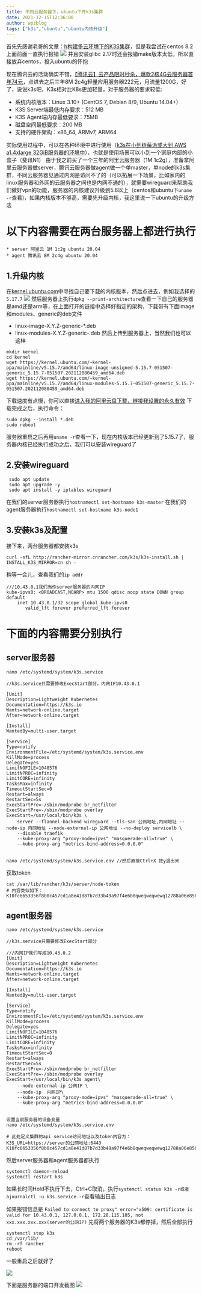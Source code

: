 ```yaml
---
title: 不同云服务器下，ubuntu下开k3s集群
date: 2021-12-15T12:36:00
author: wpzblog
tags: ["k3s","ubuntu","ubuntu内核升级"]
---
```

首先先感谢老哥的文章：[h构建多云环境下的K3S集群](https://zhuanlan.zhihu.com/p/445353413)，但是我尝试在centos 8.2上面前面一直执行报错
![](/cnblogs/15692108/789895-20211215112128412-1674811.png)
并且安装glibc 2.17时还会报错make版本太低，所以直接放弃centos，投入ubuntu的怀抱

现在腾讯云的活动确实不错，[【腾讯云】云产品限时秒杀，爆款2核4G云服务器首年74元](https://curl.qcloud.com/LON6nh1w)，点进去之后三年8M 2c4g轻量应用服务器222元，月流量1200G，好了，说说k3s吧，K3s相对比K8s更加轻量，对于服务器的要求较低:
* 系统内核版本：Linux 3.10+ (CentOS 7, Debian 8/9, Ubuntu 14.04+)
* K3S Server端最低内存要求：512 MB
* K3S Agent端内存最低要求：75MB
* 磁盘空间最低要求：200 MB
* 支持的硬件架构：x86_64, ARMv7, ARM64

实际使用过程中，可以在各种环境中进行使用（[k3s在小到树莓派或大到 AWS a1.4xlarge 32GiB服务器的环境中](https://www.rancher.cn/k3s/)），也就是使用场景可以小到一个家庭内部的小盒子（斐讯N1）
由于我之前买了一个三年的阿里云服务器（1M 1c2g），准备拿阿里云服务器做server，腾讯云服务器做agent做一个单master，单node的k3s集群，不同云服务器见通过内网是访问不了的（可以拓展一下场景，比如家内的linux服务器和外网的云服务器之间也是内网不通的），就需要wireguard来帮助我们做好vpn的功能，服务器的内核建议升级到5.6以上（centos和ubuntu下```uname -r```查看)，如果内核版本不够高，需要先升级内核，我这里说一下ubuntu的升级方法

# 以下内容需要在两台服务器上都进行执行

    * server 阿里云 1M 1c2g ubuntu 20.04
    * agent 腾讯云 8M 2c4g ubuntu 20.04

## 1.升级内核
在[kernel.ubuntu.com](https://kernel.ubuntu.com/~kernel-ppa/mainline/)中寻找自己要下载的内核版本，然后点进去，例如我选择的```5.17.7```
![](/cnblogs/15692108/789895-20211215114236385-1487974069.png)
然后服务器上执行```dpkg --print-architecture```查看一下自己的服务器是amd还是arm等，在上面打开的链接中选择好指定的架构，下载带有下面image和modules、generic的deb文件
* linux-image-X.Y.Z-generic-*.deb
* linux-modules-X.Y.Z-generic-.deb
然后上传到服务器上，当然我们也可以这样
```
mkdir kernel
cd kernel
wget https://kernel.ubuntu.com/~kernel-ppa/mainline/v5.15.7/amd64/linux-image-unsigned-5.15.7-051507-generic_5.15.7-051507.202112080459_amd64.deb
wget https://kernel.ubuntu.com/~kernel-ppa/mainline/v5.15.7/amd64/linux-modules-5.15.7-051507-generic_5.15.7-051507.202112080459_amd64.deb
```
下载速度有点慢，你可以直接[进入我的阿里云盘下载，链接我设置的永久有效](https://www.aliyundrive.com/s/z6Qhc7agAU4)
下载完成之后，执行命令：
```
sudo dpkg --install *.deb
sudo reboot 
```
服务器重启之后再用```uname -r```查看一下，现在内核版本已经更新到了5.15.7了，服务器内核已经执行成功之后，我们可以安装wireguard了
## 2.安装wireguard
```
 sudo apt update
 sudo apt upgrade -y
 sudo apt install -y iptables wireguard
```
在我们的server服务器执行```hostnamectl set-hostname k3s-master```
在我们的agent服务器执行```hostnamectl set-hostname k3s-node1```

## 3.安装k3s及配置
接下来，两台服务器都安装k3s
```
curl -sfL http://rancher-mirror.cnrancher.com/k3s/k3s-install.sh | INSTALL_K3S_MIRROR=cn sh - 
```
稍等一会儿，查看我们的```ip addr```
```
///10.43.0.1我们当作server服务器的内网IP
kube-ipvs0: <BROADCAST,NOARP> mtu 1500 qdisc noop state DOWN group default 
    inet 10.43.0.1/32 scope global kube-ipvs0
       valid_lft forever preferred_lft forever
```
# 下面的内容需要分别执行
  ## server服务器
```
nano /etc/systemd/system/k3s.service

//k3s.service只需要修改ExecStart部分，内网IP10.43.0.1

[Unit]
Description=Lightweight Kubernetes
Documentation=https://k3s.io
Wants=network-online.target
After=network-online.target

[Install]
WantedBy=multi-user.target

[Service]
Type=notify
EnvironmentFile=/etc/systemd/system/k3s.service.env
KillMode=process
Delegate=yes
LimitNOFILE=1048576
LimitNPROC=infinity
LimitCORE=infinity
TasksMax=infinity
TimeoutStartSec=0
Restart=always
RestartSec=5s
ExecStartPre=-/sbin/modprobe br_netfilter
ExecStartPre=-/sbin/modprobe overlay
ExecStart=/usr/local/bin/k3s \
    server --flannel-backend wireguard --tls-san 公网地址,内网地址 --node-ip 内网地址 --node-external-ip 公网地址 --no-deploy servicelb \
    --disable traefik
    --kube-proxy-arg "proxy-mode=ipvs" "masquerade-all=true" \
    --kube-proxy-arg "metrics-bind-address=0.0.0.0"


nano /etc/systemd/system/k3s.service.env //然后直接Ctrl+X 按y退出来
```
获取token
```
cat /var/lib/rancher/k3s/server/node-token    
# 内容类似如下：
K10fc6653356f8b0c457cd1a8e41d87b7d33b49a97f4e6b8qweqweqwewq12788a06e85647454::server:53c2qweqwe2222w4d8145be9e7
```

  ## agent服务器
```
nano /etc/systemd/system/k3s.service

//k3s.service只需要修改ExecStart部分

///内网IP我们写成10.43.0.2
[Unit]
Description=Lightweight Kubernetes
Documentation=https://k3s.io
Wants=network-online.target
After=network-online.target

[Install]
WantedBy=multi-user.target

[Service]
Type=notify
EnvironmentFile=/etc/systemd/system/k3s.service.env
KillMode=process
Delegate=yes
LimitNOFILE=1048576
LimitNPROC=infinity
LimitCORE=infinity
TasksMax=infinity
TimeoutStartSec=0
Restart=always
RestartSec=5s
ExecStartPre=-/sbin/modprobe br_netfilter
ExecStartPre=-/sbin/modprobe overlay
ExecStart=/usr/local/bin/k3s agent\
    --node-external-ip 公网IP \
    --node-ip  内网IP\
    --kube-proxy-arg "proxy-mode=ipvs" "masquerade-all=true" \
    --kube-proxy-arg "metrics-bind-address=0.0.0.0"


设置当前服务器的设备变量
nano /etc/systemd/system/k3s.service.env

# 此处定义集群的api service访问地址以及token内容为：
K3S_URL=https://server的公网地址:6443
K10fc6653356f8b0c457cd1a8e41d87b7d33b49a97f4e6b8qweqweqwewq12788a06e85647454::server:53c2qweqwe2222w4d8145be9e7
```

然后server服务器和agent服务器都执行
```
systemctl daemon-reload 
systemctl restart k3s
```

如果长时间Hold不执行下去，Ctrl+C取消，执行```systemctl status k3s -r或者ajournalctl -u k3s.service -r```查看输出日志

如果报错信息是
```Failed to connect to proxy" error="x509: certificate is valid for 10.43.0.1, 127.0.0.1, 172.28.115.105, not xxx.xxx.xxx.xxx(server的公网IP)```
先将两个服务器的K3s都停掉，然后全部执行
```
systemctl stop k3s
cd /var/lib/
rm -rf rancher
reboot 
```
一般重启之后就好了

![](/cnblogs/15692108/789895-20211215122523232-1554137109.png)

下面是服务器的端口开发截图
![](/cnblogs/15692108/789895-20211220155923883-682805455.png)
